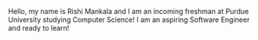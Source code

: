 Hello, my name is Rishi Mankala and I am an incoming freshman at Purdue University studying Computer Science! I am an aspiring Software Engineer and ready to learn!
